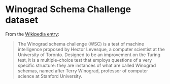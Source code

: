 # Winograd Schema Challenge dataset

From the [Wikipedia entry](https://en.wikipedia.org/wiki/Winograd_schema_challenge):

> The Winograd schema challenge (WSC) is a test of machine intelligence proposed by Hector Levesque,
> a computer scientist at the University of Toronto. Designed to be an improvement on the Turing test,
> it is a multiple-choice test that employs questions of a very specific structure: they are instances
> of what are called Winograd schemas, named after Terry Winograd, professor of computer science at
> Stanford University.
